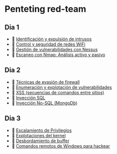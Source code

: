 # Penteting red-team

## Dia 1
- 📗 [Identificación y expulsión de intrusos](./identifying-users-intruders-expulsion.es.md)
- 📗 [Control y seguridad de redes WiFi](./control-security-wifi.es.md)
- 📗 [Gestión de vulnerabilidades con Nessus](./vulnerabilities-management-nessus.es.md)
- 📗 [Escaneo con Nmap: Análisis activo y pasivo](./scanning-nmap-active-passive.es.md)


## Dia 2

- 📗 [Técnicas de evasión de firewall](./firewall-evasion-techniques.es.md)
- 📗 [Enumeración y explotación de vulnerabilidades](./vulnerabilities-enumeration-exploitation.es.md)
- 📗 [XSS (secuencias de comandos entre sitios)](./xss-cross-site-scripting.es.md)
- 📗 [Inyección SQL](./sql-injection.es.md)
- 📗 [Inyección No-SQL (MongoDb)](./no-sql-injection-mongodb.es.md)

## Dia 3

- 📗 [Escalamiento de Privilegios](./privilege-escalation.es.md)
- 📗 [Explotaciones del kernel](./kernel-exploit.es.md)
- 📗 [Desbordamiento de buffer](./buffer-overflow.es.md)
- 📗 [Comandos remotos de Windows para hackear](./windows-remote-hacking-commands.es.md)
